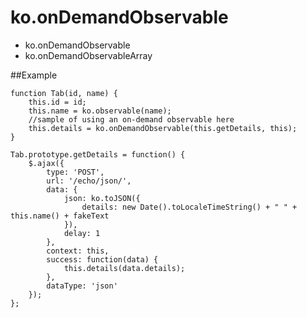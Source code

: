 ko.onDemandObservable
=====================

- ko.onDemandObservable
- ko.onDemandObservableArray

##Example

    function Tab(id, name) {
        this.id = id;
        this.name = ko.observable(name);
        //sample of using an on-demand observable here
        this.details = ko.onDemandObservable(this.getDetails, this);
    }

    Tab.prototype.getDetails = function() {
        $.ajax({
            type: 'POST',
            url: '/echo/json/',
            data: {
                json: ko.toJSON({
                    details: new Date().toLocaleTimeString() + " " + this.name() + fakeText
                }),
                delay: 1
            },
            context: this,
            success: function(data) {
                this.details(data.details);
            },
            dataType: 'json'
        });
    };
